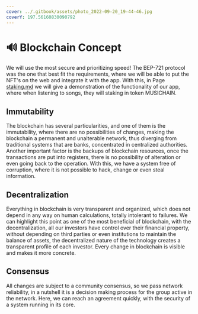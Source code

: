 ```yaml
---
cover: ../.gitbook/assets/photo_2022-09-20_19-44-46.jpg
coverY: 197.56160830090792
---
```


# 🔊 Blockchain Concept

We will use the most secure and prioritizing speed! The BEP-721 protocol was the one that best fit the requirements, where we will be able to put the NFT's on the web and integrate it with the app. With this, in Page [staking.md](staking.md "mention") we will give a demonstration of the functionality of our app, where when listening to songs, they will staking in token MUSICHAIN.

## Immutability

The blockchain has several particularities, and one of them is the immutability, where there are no possibilities of changes, making the blockchain a permanent and unalterable network, thus diverging from traditional systems that are banks, concentrated in centralized authorities. Another important factor is the backups of blockchain resources, once the transactions are put into registers, there is no possibility of alteration or even going back to the operation. With this, we have a system free of corruption, where it is not possible to hack, change or even steal information.

## Decentralization

Everything in blockchain is very transparent and organized, which does not depend in any way on human calculations, totally intolerant to failures. We can highlight this point as one of the most beneficial of blockchain, with the decentralization, all our investors have control over their financial property, without depending on third parties or even institutions to maintain the balance of assets, the decentralized nature of the technology creates a transparent profile of each investor. Every change in blockchain is visible and makes it more concrete.

## Consensus

All changes are subject to a community consensus, so we pass network reliability, in a nutshell it is a decision making process for the group active in the network. Here, we can reach an agreement quickly, with the security of a system running in its core.



